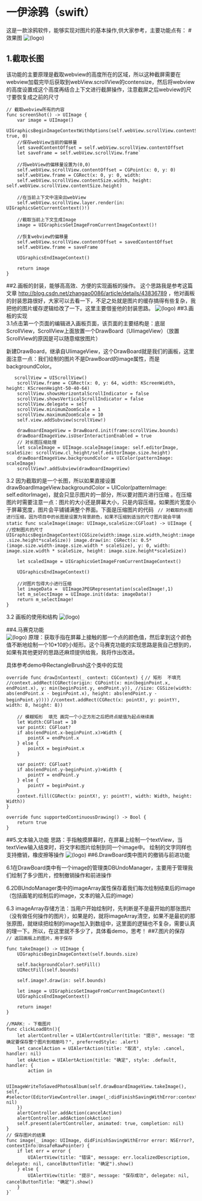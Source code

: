 # 一伊涂鸦（swift）
这是一款涂鸦软件，能够实现对图片的基本操作,供大家参考，主要功能点有：
#效果图
![(logo)](http://images2015.cnblogs.com/blog/818253/201705/818253-20170526152417013-2009977762.gif)
## 1.截取长图

该功能的主要原理是截取webview的高度所在的区域，所以这种截屏需要在webview加载完毕后获取到webView.scrollView的contensize，然后将webview的高度设置成这个高度再结合上下文进行截屏操作，注意截屏之后webview的尺寸要恢复成之前的尺寸
   
    // 截取webview所有的内容
    func screenShot() -> UIImage {
        var image = UIImage()
        UIGraphicsBeginImageContextWithOptions(self.webView.scrollView.contentSize, true, 0)
        //保存webView当前的偏移量
        let savedContentOffset = self.webView.scrollView.contentOffset
        let saveFrame = self.webView.scrollView.frame`
        
        //将webView的偏移量设置为(0,0)
        self.webView.scrollView.contentOffset = CGPoint(x: 0, y: 0)
        self.webView.frame = CGRect(x: 0, y: 0, width:
        self.webView.scrollView.contentSize.width, height: self.webView.scrollView.contentSize.height)
        
        //在当前上下文中渲染出webView
        self.webView.scrollView.layer.render(in: UIGraphicsGetCurrentContext()!)

        //截取当前上下文生成Image
        image = UIGraphicsGetImageFromCurrentImageContext()!
        
        //恢复webview的偏移量
        self.webView.scrollView.contentOffset = savedContentOffset
        self.webView.frame = saveFrame
        
        UIGraphicsEndImageContext()
        
        return image
    }
    
##2.画板的封装，能够高高效、方便的实现画板的操作。
这个思路我是参考这篇文章 http://blog.csdn.net/zhangao0086/article/details/43836789  ，他对画板的封装思路很好，大家可以去看一下，不足之处就是图片的缓存搞得有些复杂，我把他的图片缓存逻辑给改了一下。这里主要借鉴他的封装思路。
![(logo)](http://images2015.cnblogs.com/blog/818253/201705/818253-20170526140424622-702145253.png)
##3.画板的实现   
3.1点击第一个页面的编辑进入画板页面，该页面的主要结构是：底层ScrollView，ScrollView上面放置一个DrawBoard（UIimageView）（放置ScrollView的原因是可以随意缩放图片）

新建DrawBoard，继承自UIimageView，这个DrawBoard就是我们的画板，这里面注意一点：我们绘制的图片不是DrawBoard的image属性，而是backgroundColor。

       scrollView = UIScrollView()
        scrollView.frame = CGRect(x: 0, y: 64, width: KScreenWidth, height: KScreenHeight-50-40-64)
        scrollView.showsHorizontalScrollIndicator = false
        scrollView.showsVerticalScrollIndicator = false
        scrollView.delegate = self
        scrollView.minimumZoomScale = 1
        scrollView.maximumZoomScale = 10
        self.view.addSubview(scrollView!)
        
        drawBoardImageView = DrawBoard.init(frame:scrollView.bounds)
        drawBoardImageView.isUserInteractionEnabled = true
        // 对长图压缩处理
        let scaleImage = UIImage.scaleImage(image: self.editorImage, scaleSize: scrollView.cl_height/self.editorImage.size.height)
        drawBoardImageView.backgroundColor = UIColor(patternImage: scaleImage)
        scrollView?.addSubview(drawBoardImageView)
3.2 因为截取的是一个长图，所以如果直接设置 drawBoardImageView.backgroundColor = UIColor(patternImage: self.editorImage)，就会只显示图片的一部分，所以要对图片进行压缩
。在压缩图片时需要注意一点：图片的大小还是屏幕大小，只是内容压缩，如果图片宽度小于屏幕宽度，图片会平铺铺满整个界面。下面是压缩图片的代码
`
// 对截取的长图进行压缩，因为项目中的长图是设置为背景颜色，如果不压缩到适当的尺寸图片就会平铺
    static func scaleImage(image: UIImage,scaleSize:CGFloat) -> UIImage {
　　　　　//控制图片的尺寸
        UIGraphicsBeginImageContext(CGSize(width:image.size.width,height:image.size.height*scaleSize))
        image.draw(in: CGRect(x: 0.5*(image.size.width-image.size.width * scaleSize), y: 0, width: image.size.width * scaleSize, height: image.size.height*scaleSize))`
        
        let scaledImage = UIGraphicsGetImageFromCurrentImageContext()
        
        UIGraphicsEndImageContext()
        
        //对图片包得大小进行压缩
        let imageData =  UIImageJPEGRepresentation(scaledImage!,1)
        let m_selectImage = UIImage.init(data: imageData!)
        return m_selectImage!
    }
3.2 画板的使用和结构
![(logo)](http://images2015.cnblogs.com/blog/818253/201705/818253-20170526145227450-1786765220.png)

##4.马赛克功能  
![(logo)](http://images2015.cnblogs.com/blog/818253/201705/818253-20170526150905935-1737313357.png)
原理：获取手指在屏幕上接触的那一个点的颜色值，然后拿到这个颜色值不断地绘制一个10*10的小矩形。这个马赛克功能的实现思路是我自己想到的，如果有其他更好的思路还麻烦提供给我，我将作出改进。

具体参考demo中RectangleBrush这个类中的实现

`override func drawInContext(_ context: CGContext) {`
        `// 矩形  不填充`
`//context.addRect(CGRect(origin: CGPoint(x: min(beginPoint.x, endPoint.x), y: min(beginPoint.y, endPoint.y)),
//size: CGSize(width: abs(endPoint.x - beginPoint.x), height: abs(endPoint.y - beginPoint.y))))`
        `//context.addRect(CGRect(x: pointX!, y: pointY!, width: 8, height: 8))`

        // 模糊矩形  填充 画完一个小正方形之后把终点赋值为起点继续画
        let Width:CGFloat = 10
        var pointX: CGFloat?
        if abs(endPoint.x-beginPoint.x)>Width {
            pointX = endPoint.x
        } else {
            pointX = beginPoint.x
        }
        
        var pointY: CGFloat?
        if abs(endPoint.y-beginPoint.y)>Width {
            pointY = endPoint.y
        } else {
            pointY = beginPoint.y
        }
        context.fill(CGRect(x: pointX!, y: pointY!, width: Width, height: Width))
    }
    
    override func supportedContinuousDrawing() -> Bool {
        return true
    }
##5.文本输入功能
思路：手指触摸屏幕时，在屏幕上绘制一个textView，当textView输入结束时，将文字和图片绘制到同一个image中。 绘制的文字同样也支持撤销，橡皮擦等操作
![(logo)](http://images2015.cnblogs.com/blog/818253/201705/818253-20170526150404450-806964848.gif
)
##6.DrawBoard类中图片的撤销与前进功能  

6.1在DrawBoard类中有一个image的管理类DBUndoManager，主要用于管理我们绘制了多少图片，控制撤销操作和前进操作

6.2DBUndoManager类中的imageArray属性保存着我们每次绘制结束后的image（包括画笔的绘制后的image，文本的输入后的image）

6.3 imageArray存储方法：当用户开始绘制时，先判断是不是最开始的那张图片（没有做任何操作的图片），如果是的，就将imageArray清空，如果不是最初的那张原图，就继续把绘制的image加入到数组中，这里面的逻辑也不复杂，需要认真的理一下。所以，在这里就不多少了，具体看demo，思考！
##7.图片的保存  
`// 返回画板上的图片，用于保存`

    func takeImage() -> UIImage {
        UIGraphicsBeginImageContext(self.bounds.size)
        
        self.backgroundColor?.setFill()
        UIRectFill(self.bounds)
        
        self.image?.draw(in: self.bounds)
        
        let image = UIGraphicsGetImageFromCurrentImageContext()
        UIGraphicsEndImageContext()
        
        return image!
    }
    
    //MARK: - 下载图片
    func clickLoadBtn(){
        let alertController = UIAlertController(title: "提示", message: "您确定要保存整个图片到相册吗？", preferredStyle: .alert)
        let cancelAction = UIAlertAction(title: "取消", style: .cancel, handler: nil)
        let okAction = UIAlertAction(title: "确定", style: .default, handler: {
            action in

            UIImageWriteToSavedPhotosAlbum(self.drawBoardImageView.takeImage(), self, #selector(EditorViewController.image(_:didFinishSavingWithError:contextInfo:)), nil)
        })
        alertController.addAction(cancelAction)
        alertController.addAction(okAction)
        self.present(alertController, animated: true, completion: nil)
    }
    // 保存图片的结果
    func image(_ image: UIImage, didFinishSavingWithError error: NSError?, contextInfo:UnsafeRawPointer) {
        if let err = error {
            UIAlertView(title: "错误", message: err.localizedDescription, delegate: nil, cancelButtonTitle: "确定").show()
        } else {
            UIAlertView(title: "提示", message: "保存成功", delegate: nil, cancelButtonTitle: "确定").show()
        }
    }`





